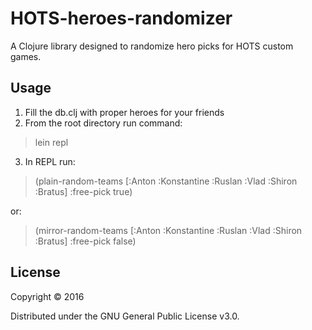 # HOTS-heroes-randomizer

A Clojure library designed to
randomize hero picks for HOTS custom games.

## Usage

1. Fill the db.clj with proper heroes for your friends
2. From the root directory run command:

> lein repl

3. In REPL run:

> (plain-random-teams [:Anton :Konstantine :Ruslan :Vlad :Shiron :Bratus] :free-pick true)

or:

> (mirror-random-teams [:Anton :Konstantine :Ruslan :Vlad :Shiron :Bratus] :free-pick false)

## License

Copyright © 2016

Distributed under the GNU General Public License v3.0.
